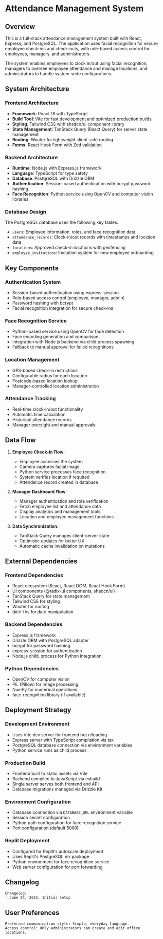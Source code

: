 # Attendance Management System

## Overview

This is a full-stack attendance management system built with React, Express, and PostgreSQL. The application uses facial recognition for secure employee check-ins and check-outs, with role-based access control for employees, managers, and administrators.

The system enables employees to clock in/out using facial recognition, managers to oversee employee attendance and manage locations, and administrators to handle system-wide configurations.

## System Architecture

### Frontend Architecture
- **Framework**: React 18 with TypeScript
- **Build Tool**: Vite for fast development and optimized production builds
- **Styling**: Tailwind CSS with shadcn/ui component library
- **State Management**: TanStack Query (React Query) for server state management
- **Routing**: Wouter for lightweight client-side routing
- **Forms**: React Hook Form with Zod validation

### Backend Architecture
- **Runtime**: Node.js with Express.js framework
- **Language**: TypeScript for type safety
- **Database**: PostgreSQL with Drizzle ORM
- **Authentication**: Session-based authentication with bcrypt password hashing
- **Face Recognition**: Python service using OpenCV and computer vision libraries

### Database Design
The PostgreSQL database uses the following key tables:
- `users`: Employee information, roles, and face recognition data
- `attendance_records`: Clock-in/out records with timestamps and location data
- `locations`: Approved check-in locations with geofencing
- `employee_invitations`: Invitation system for new employee onboarding

## Key Components

### Authentication System
- Session-based authentication using express-session
- Role-based access control (employee, manager, admin)
- Password hashing with bcrypt
- Facial recognition integration for secure check-ins

### Face Recognition Service
- Python-based service using OpenCV for face detection
- Face encoding generation and comparison
- Integration with Node.js backend via child process spawning
- Fallback to manual approval for failed recognitions

### Location Management
- GPS-based check-in restrictions
- Configurable radius for each location
- Postcode-based location lookup
- Manager-controlled location administration

### Attendance Tracking
- Real-time clock-in/out functionality
- Automatic time calculation
- Historical attendance records
- Manager oversight and manual approvals

## Data Flow

1. **Employee Check-in Flow**:
   - Employee accesses the system
   - Camera captures facial image
   - Python service processes face recognition
   - System verifies location if required
   - Attendance record created in database

2. **Manager Dashboard Flow**:
   - Manager authentication and role verification
   - Fetch employee list and attendance data
   - Display analytics and management tools
   - Location and employee management functions

3. **Data Synchronization**:
   - TanStack Query manages client-server state
   - Optimistic updates for better UX
   - Automatic cache invalidation on mutations

## External Dependencies

### Frontend Dependencies
- React ecosystem (React, React DOM, React Hook Form)
- UI components (@radix-ui components, shadcn/ui)
- TanStack Query for state management
- Tailwind CSS for styling
- Wouter for routing
- date-fns for date manipulation

### Backend Dependencies
- Express.js framework
- Drizzle ORM with PostgreSQL adapter
- bcrypt for password hashing
- express-session for authentication
- Node.js child_process for Python integration

### Python Dependencies
- OpenCV for computer vision
- PIL (Pillow) for image processing
- NumPy for numerical operations
- face-recognition library (if available)

## Deployment Strategy

### Development Environment
- Uses Vite dev server for frontend hot reloading
- Express server with TypeScript compilation via tsx
- PostgreSQL database connection via environment variables
- Python service runs as child process

### Production Build
- Frontend built to static assets via Vite
- Backend compiled to JavaScript via esbuild
- Single server serves both frontend and API
- Database migrations managed via Drizzle Kit

### Environment Configuration
- Database connection via `DATABASE_URL` environment variable
- Session secret configuration
- Python path configuration for face recognition service
- Port configuration (default 5000)

### Replit Deployment
- Configured for Replit's autoscale deployment
- Uses Replit's PostgreSQL nix package
- Python environment for face recognition service
- Web server configuration for port forwarding

## Changelog

```
Changelog:
- June 24, 2025. Initial setup
```

## User Preferences

```
Preferred communication style: Simple, everyday language.
Access control: Only administrators can create and edit office locations.
```